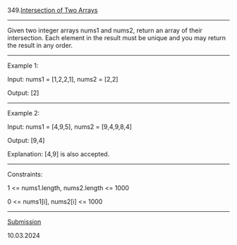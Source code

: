 349.[Intersection of Two Arrays](https://leetcode.com/problems/intersection-of-two-arrays/)
***
Given two integer arrays nums1 and nums2, return an array of their intersection. Each element in the result must be unique and you may return the result in any order.

***

Example 1:

Input: nums1 = [1,2,2,1], nums2 = [2,2]

Output: [2]
***
Example 2:

Input: nums1 = [4,9,5], nums2 = [9,4,9,8,4]

Output: [9,4]

Explanation: [4,9] is also accepted.
 
***
Constraints:

1 <= nums1.length, nums2.length <= 1000

0 <= nums1[i], nums2[i] <= 1000
***
[Submission](https://leetcode.com/problems/intersection-of-two-arrays/submissions/1199491949)

10.03.2024